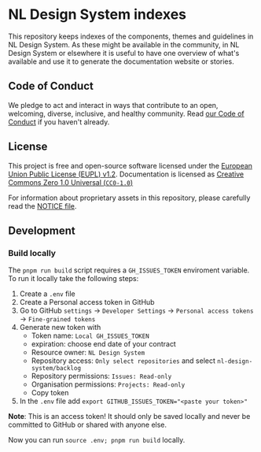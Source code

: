 <!-- @license CC0-1.0 -->

# NL Design System indexes

This repository keeps indexes of the components, themes and guidelines in NL Design System. As these might be available in the community, in NL Design System or elsewhere it is useful to have one overview of what's available and use it to generate the documentation website or stories.

## Code of Conduct

We pledge to act and interact in ways that contribute to an open, welcoming, diverse, inclusive, and healthy community. Read [our Code of Conduct](CODE_OF_CONDUCT.md) if you haven't already.

## License

This project is free and open-source software licensed under the [European Union Public License (EUPL) v1.2](LICENSE.md). Documentation is licensed as [Creative Commons Zero 1.0 Universal (`CC0-1.0`)](https://creativecommons.org/publicdomain/zero/1.0/legalcode)

For information about proprietary assets in this repository, please carefully read the [NOTICE file](NOTICE.md).

## Development

### Build locally

The `pnpm run build` script requires a `GH_ISSUES_TOKEN` enviroment variable. To run it locally take the following steps:

1. Create a `.env` file
2. Create a Personal access token in GitHub
3. Go to GitHub `settings` -> `Developer Settings` -> `Personal access tokens` -> `Fine-grained tokens`
4. Generate new token with
   - Token name: `Local GH_ISSUES_TOKEN`
   - expiration: choose end date of your contract
   - Resource owner: `NL Design System`
   - Repository access: `Only select repositories` and select `nl-design-system/backlog`
   - Repository permissions: `Issues: Read-only`
   - Organisation permissions: `Projects: Read-only`
   - Copy token
5. In the `.env` file add `export GITHUB_ISSUES_TOKEN="<paste your token>"`

**Note**: This is an access token! It should only be saved locally and never be committed to GitHub or shared with anyone else.

Now you can run `source .env; pnpm run build` locally.
